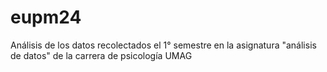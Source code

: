 # eupm24
Análisis de los datos recolectados el 1° semestre en la asignatura "análisis de datos" de la carrera de psicología UMAG
